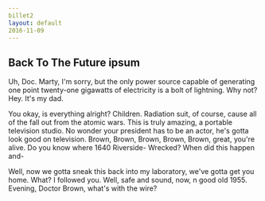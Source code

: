 ```yaml
---
billet2
layout: default
2016-11-09
---
```


## Back To The Future ipsum

Uh, Doc. Marty, I'm sorry, but the only power source capable of generating one point twenty-one gigawatts of electricity is a bolt of lightning. Why not? Hey. It's my dad.

You okay, is everything alright? Children. Radiation suit, of course, cause all of the fall out from the atomic wars. This is truly amazing, a portable television studio. No wonder your president has to be an actor, he's gotta look good on television. Brown, Brown, Brown, Brown, Brown, great, you're alive. Do you know where 1640 Riverside- Wrecked? When did this happen and-

Well, now we gotta sneak this back into my laboratory, we've gotta get you home. What? I followed you. Well, safe and sound, now, n good old 1955. Evening, Doctor Brown, what's with the wire?
